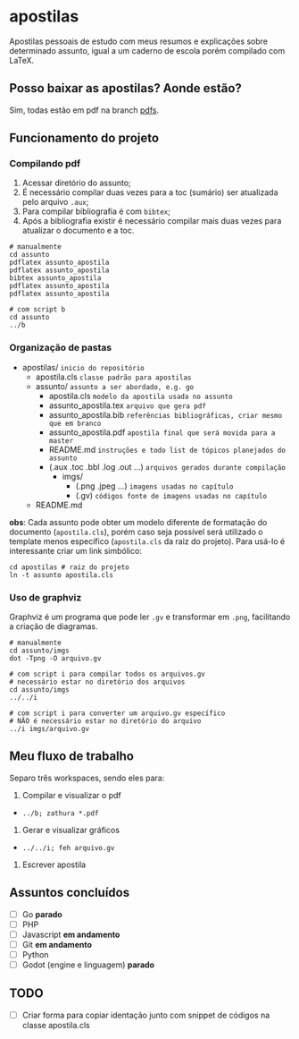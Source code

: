 # apostilas
Apostilas pessoais de estudo com meus resumos e explicações sobre determinado assunto, igual a um caderno de escola porém compilado com LaTeX.

## Posso baixar as apostilas? Aonde estão?
Sim, todas estão em pdf na branch [pdfs](https://github.com/nenitf/apostilas/tree/pdfs).

## Funcionamento do projeto
### Compilando pdf
1. Acessar diretório do assunto;
2. É necessário compilar duas vezes para a toc (sumário) ser atualizada pelo arquivo `.aux`;
3. Para compilar bibliografia é com `bibtex`;
4. Após a bibliografia existir é necessário compilar mais duas vezes para atualizar o documento e a toc.

```shell
# manualmente
cd assunto
pdflatex assunto_apostila
pdflatex assunto_apostila
bibtex assunto_apostila
pdflatex assunto_apostila
pdflatex assunto_apostila

# com script b
cd assunto
../b
```

### Organização de pastas
* apostilas/ ``inicio do repositório``
    * apostila.cls ``classe padrão para apostilas``
    * assunto/ ``assunto a ser abordado, e.g. go``
        * apostila.cls ``modelo da apostila usada no assunto``
        * assunto_apostila.tex ``arquivo que gera pdf``
        * assunto_apostila.bib ``referências bibliográficas, criar mesmo que em branco``
        * assunto_apostila.pdf ``apostila final que será movida para a master``
        * README.md ``instruções e todo list de tópicos planejados do assunto``
        * (.aux .toc .bbl .log .out ...) ``arquivos gerados durante compilação``
            * imgs/
                * (.png .jpeg ...) ``imagens usadas no capítulo``
                * (.gv) ``códigos fonte de imagens usadas no capítulo``
    * README.md

**obs**: Cada assunto pode obter um modelo diferente de formatação do documento (`apostila.cls`), porém caso seja possível será utilizado o template menos específico (`apostila.cls` da raiz do projeto). Para usá-lo é interessante criar um link simbólico:
```shell
cd apostilas # raiz do projeto
ln -t assunto apostila.cls
```

### Uso de graphviz
Graphviz é um programa que pode ler `.gv` e transformar em `.png`, facilitando a criação de diagramas.
```shell
# manualmente
cd assunto/imgs
dot -Tpng -O arquivo.gv

# com script i para compilar todos os arquivos.gv
# necessário estar no diretório dos arquivos
cd assunto/imgs
../../i

# com script i para converter um arquivo.gv específico
# NÃO é necessário estar no diretório do arquivo
../i imgs/arquivo.gv
```

## Meu fluxo de trabalho
Separo três workspaces, sendo eles para:
1. Compilar e visualizar o pdf
  - ``../b; zathura *.pdf``
1. Gerar e visualizar gráficos
  - ``../../i; feh arquivo.gv``
1. Escrever apostila

## Assuntos concluídos
* [ ] Go **parado**
* [ ] PHP
* [ ] Javascript **em andamento**
* [ ] Git **em andamento**
* [ ] Python
* [ ] Godot (engine e linguagem) **parado**

## TODO
* [ ] Criar forma para copiar identação junto com snippet de códigos na classe apostila.cls

